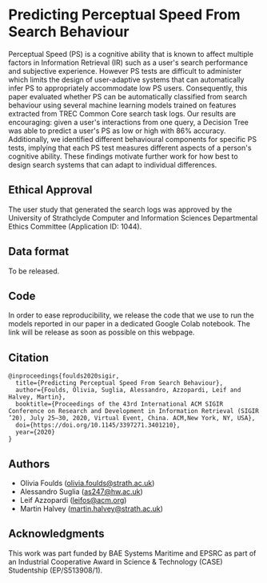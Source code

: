 # Predicting Perceptual Speed From Search Behaviour

Perceptual Speed (PS) is a cognitive ability that is known to affect multiple factors in Information Retrieval (IR) such as a user's search performance and subjective experience. However PS tests are difficult to administer which limits the design of user-adaptive systems that can automatically infer PS to appropriately accommodate low PS users. Consequently, this paper evaluated whether PS can be automatically classified from search behaviour using several machine learning models trained on features extracted from TREC Common Core search task logs. Our results are encouraging: given a user's interactions from one query, a Decision Tree was able to predict a user's PS as low or high with 86% accuracy. Additionally, we identified different behavioural components for specific PS tests, implying that each PS test measures different aspects of a person's cognitive ability. These findings motivate further work for how best to design search systems that can adapt to individual differences.

## Ethical Approval

The user study that generated the search logs was approved by the University of Strathclyde Computer and Information Sciences Departmental Ethics Committee (Application ID: 1044). 

## Data format

To be released.

## Code

In order to ease reproducibility, we release the code that we use to run the models reported in our paper
in a dedicated Google Colab notebook. The link will be release as soon as possible on this webpage.

## Citation

```
@inproceedings{foulds2020sigir,
  title={Predicting Perceptual Speed From Search Behaviour},
  author={Foulds, Olivia, Suglia, Alessandro, Azzopardi, Leif and Halvey, Martin},
  booktitle={Proceedings of the 43rd International ACM SIGIR Conference on Research and Development in Information Retrieval (SIGIR ’20), July 25–30, 2020, Virtual Event, China. ACM,New York, NY, USA},
  doi={https://doi.org/10.1145/3397271.3401210},
  year={2020}
}
```

## Authors

- Olivia Foulds (olivia.foulds@strath.ac.uk)
- Alessandro Suglia (as247@hw.ac.uk)
- Leif Azzopardi (leifos@acm.org)
- Martin Halvey (martin.halvey@strath.ac.uk)

## Acknowledgments

This work was part funded by BAE Systems Maritime and EPSRC as part of an Industrial Cooperative Award in Science & Technology (CASE) Studentship (EP/S513908/1).